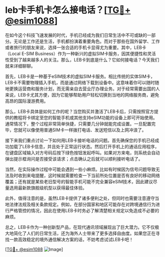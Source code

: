 # leb卡手机卡怎么接电话？[[TG💪+ @esim1088](https://t.me/s/esim1088)]

在如今这个科技飞速发展的时代，手机已经成为我们日常生活中不可或缺的一部分。无论是工作还是生活，手机都扮演着重要角色。而对于那些在国外留学、工作或者旅行的朋友来说，选择一张合适的手机卡显得尤为重要。其中，LEB卡（Local E-SIM Business）作为一种新兴的虚拟SIM卡服务，因其便捷性和灵活性受到了越来越多人的关注。那么，LEB卡到底是什么？它如何接电话？今天我们就来详细聊聊。

首先，LEB卡是一种基于eSIM技术的虚拟SIM卡服务。相比传统的实体SIM卡，LEB卡不需要物理插入手机，而是通过网络下载到设备中。这意味着你可以随时随地更换运营商和服务计划，而无需亲自去营业厅办理业务。对于经常需要出国的人来说，LEB卡尤其方便，因为它能够帮助用户轻松切换到当地的网络服务商，避免高昂的国际漫游费用。

那么，LEB卡具体是如何工作的呢？当您购买并激活了LEB卡后，只需按照官方提供的教程将卡绑定至您的智能手机或其他支持eSIM功能的设备上即可开始使用。通常情况下，整个过程非常简单快捷，只需要几分钟就能完成设置。一旦配置完毕，您就可以像使用普通SIM卡一样拨打电话、发送短信以及上网冲浪了。

接下来我们重点讨论一下如何用LEB卡接听电话的问题。首先确保您的手机已经成功加载了LEB卡信息，并且处于正常运行状态。然后打开手机上的通话应用程序，在键盘区域输入对方号码后按下绿色按钮发起呼叫。如果对方来电，则系统会自动弹出提示框询问是否接受该请求；点击确认之后就可以顺利接听电话了。

当然，在实际操作过程中可能会遇到一些小麻烦。比如有时候因为信号问题导致无法及时收到来电提醒，这时候就需要检查一下当前所处位置是否有良好的移动网络覆盖；还有就是某些老旧型号的智能手机可能不完全兼容eSIM技术，因此建议尽量选用最新款旗舰级机型以获得最佳体验。

此外，值得注意的是，虽然LEB卡提供了诸多便利之处，但同时也需要注意遵守当地法律法规及相关条款规定。例如，在部分国家和地区可能存在对跨境通信行为进行严格管控的情况，因此在使用LEB卡时务必了解清楚相关规定以免造成不必要的麻烦。

总之，LEB卡作为一种创新型产品，在现代通讯领域展现出了巨大潜力。它不仅极大地简化了人们的日常生活，还为海外人士带来了更多选择自由度。如果您正在寻找一款高效稳定的境外通信解决方案的话，不妨考虑试试LEB卡吧！

[[TG💪+ @esim1088](https://t.me/s/esim1088) ![Image](https://i.postimg.cc/4NQfJmqS/Snipaste-2025-05-13-00-14-12.png)]